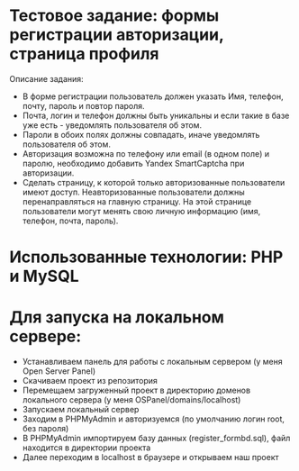 # Тестовое задание: формы регистрации авторизации, страница профиля
 Описание задания:
 - В форме регистрации пользователь должен указать Имя, телефон, почту, пароль и повтор пароля.
 - Почта, логин  и телефон должны быть уникальны и если такие в базе уже есть - уведомлять пользователя об этом.
 - Пароли в обоих полях должны совпадать, иначе уведомлять пользователя об этом.
 - Авторизация возможна по телефону или email (в одном поле) и паролю, необходимо добавить Yandex SmartCaptcha при авторизации.
 - Сделать страницу, к которой только авторизованные пользователи имеют доступ. Неавторизованные пользователи должны перенаправляться на главную страницу. На этой странице пользователи могут менять свою личную информацию (имя, телефон, почта, пароль).

# Использованные технологии: PHP и MySQL

# Для запуска на локальном сервере:
- Устанавливаем панель для работы с локальным сервером (у меня Open Server Panel) 
- Скачиваем проект из репозитория  
- Перемещаем загруженный проект в директорию доменов локального сервера (у меня OSPanel/domains/localhost)
- Запускаем локальный сервер
- Заходим в PHPMyAdmin и авторизуемся (по умолчанию логин root, без пароля)
- В PHPMyAdmin импортируем базу данных (register_formbd.sql), файл находится в директории проекта
- Далее переходим в localhost в браузере и открываем наш проект

